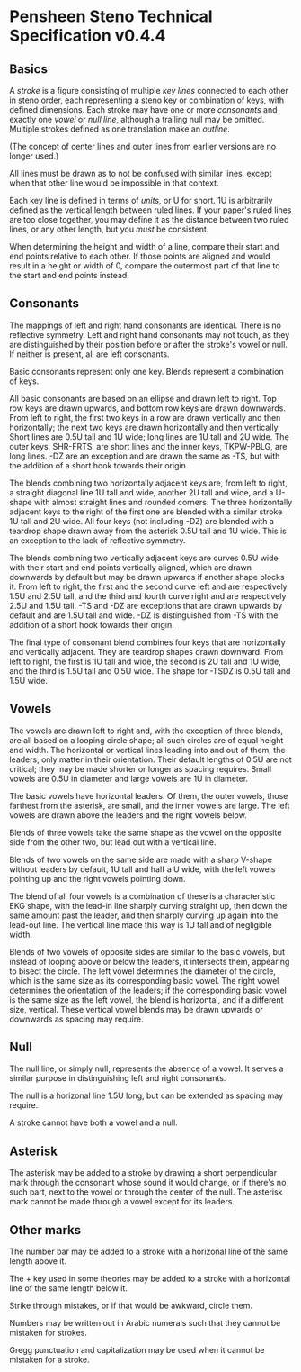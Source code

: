 # Pensheen Steno Technical Specification v0.4.4

## Basics

A *stroke* is a figure consisting of multiple *key lines* connected to each other in steno order, each representing a steno key or combination of keys, with defined dimensions. Each stroke may have one or more *consonants* and exactly one *vowel* or *null line*, although a trailing null may be omitted. Multiple strokes defined as one translation make an *outline*.

(The concept of center lines and outer lines from earlier versions are no longer used.)

All lines must be drawn as to not be confused with similar lines, except when that other line would be impossible in that context.

Each key line is defined in terms of *units*, or U for short. 1U is arbitrarily defined as the vertical length between ruled lines. If your paper's ruled lines are too close together, you may define it as the distance between two ruled lines, or any other length, but you *must* be consistent.

When determining the height and width of a line, compare their start and end points relative to each other. If those points are aligned and would result in a height or width of 0, compare the outermost part of that line to the start and end points instead. 

## Consonants

The mappings of left and right hand consonants are identical. There is no reflective symmetry. Left and right hand consonants may not touch, as they are distinguished by their position before or after the stroke's vowel or null. If neither is present, all are left consonants.

Basic consonants represent only one key. Blends represent a combination of keys.

All basic consonants are based on an ellipse and drawn left to right. Top row keys are drawn upwards, and bottom row keys are drawn downwards. From left to right, the first two keys in a row are drawn vertically and then horizontally; the next two keys are drawn horizontally and then vertically. Short lines are 0.5U tall and 1U wide; long lines are 1U tall and 2U wide. The outer keys, SHR-FRTS, are short lines and the inner keys, TKPW-PBLG, are long lines. -DZ are an exception and are drawn the same as -TS, but with the addition of a short hook towards their origin. 

The blends combining two horizontally adjacent keys are, from left to right, a straight diagonal line 1U tall and wide, another 2U tall and wide, and a U-shape with almost straight lines and rounded corners. The three horizontally adjacent keys to the right of the first one are blended with a similar stroke 1U tall and 2U wide. All four keys (not including -DZ) are blended with a teardrop shape drawn away from the asterisk 0.5U tall and 1U wide. This is an exception to the lack of reflective symmetry.

The blends combining two vertically  adjacent keys are curves 0.5U wide with their start and end points vertically aligned, which are drawn downwards by default but may be drawn upwards if another shape blocks it. From left to right, the first and the second curve left and are respectively 1.5U and 2.5U tall, and the third and fourth curve right and are respectively 2.5U and 1.5U tall. -TS and -DZ are exceptions that are drawn upwards by default and are 1.5U tall and wide. -DZ is distinguished from -TS with the addition of a short hook towards their origin.

The final type of consonant blend combines four keys that are horizontally and vertically adjacent. They are teardrop shapes drawn downward. From left to right, the first is 1U tall and wide, the second is 2U tall and 1U wide, and the third is 1.5U tall and 0.5U wide. The shape for -TSDZ is 0.5U tall and 1.5U wide.

## Vowels

The vowels are drawn left to right and, with the exception of three blends, are all based on a looping circle shape; all such circles are of equal height and width. The horizontal or vertical lines leading into and out of them, the leaders, only matter in their orientation. Their default lengths of 0.5U are not critical; they may be made shorter or longer as spacing requires. Small vowels are 0.5U in diameter and large vowels are 1U in diameter.

The basic vowels have horizontal leaders. Of them, the  outer vowels, those farthest from the asterisk, are small, and the inner vowels are large. The left vowels are drawn above the leaders and the right vowels below.

Blends of three vowels take the same shape as the vowel on the opposite side from the other two, but lead out with a vertical line.

Blends of two vowels on the same side are made with a sharp V-shape without leaders by default, 1U tall and half a U wide, with the left vowels pointing up and the right vowels pointing down.

The blend of all four vowels is a combination of these is a characteristic EKG shape, with the lead-in line sharply curving straight up, then down the same amount past the leader, and then sharply curving up again into the lead-out line. The vertical line made this way is 1U tall and of negligible width. 

Blends of two vowels of opposite sides are similar to the basic vowels, but instead of looping above or below the leaders, it intersects them, appearing to bisect the circle. The left vowel determines the diameter of the circle, which is the same size as its corresponding basic vowel. The right vowel determines the orientation of the leaders; if the corresponding basic vowel is the same size as the left vowel, the blend is horizontal, and if a different size, vertical. These vertical vowel blends may be drawn upwards or downwards as spacing may require.

## Null

The null line, or simply null, represents the absence of a vowel. It serves a similar purpose in distinguishing left and right consonants.

The null is a horizonal line 1.5U long, but can be extended as spacing may require.

A stroke cannot have both a vowel and a null.

## Asterisk

The asterisk may be added to a stroke by drawing a short perpendicular mark through the consonant whose sound it would change, or if there's no such part, next to the vowel or through the center of the null. The asterisk mark cannot be made through a vowel except for its leaders.

## Other marks

The number bar may be added to a stroke with a horizonal line of the same length above it.

The + key used in some theories may be added to a stroke with a horizontal line of the same length below it.

Strike through mistakes, or if that would be awkward, circle them.

Numbers may be written out in Arabic numerals such that they cannot be mistaken for strokes.

Gregg punctuation and capitalization may be used when it cannot be mistaken for a stroke.

